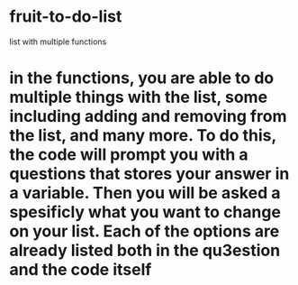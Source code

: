 # fruit-to-do-list
list with multiple functions 
# in the functions, you are able to do multiple things with the list, some including adding and removing from the list, and many more. To do this, the code will prompt you with a questions that stores your answer in a variable. Then you will be asked a spesificly what you want to change on your list. Each of the options are already listed both in the qu3estion and the code itself 
